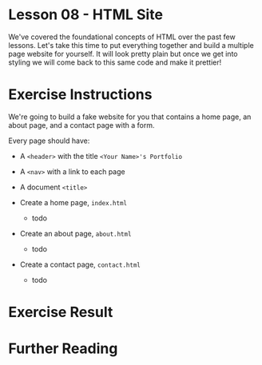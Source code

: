 # Lesson 08 - HTML Site

We've covered the foundational concepts of HTML over the past few lessons. Let's take this time to put everything together and build a multiple page website for yourself. It will look pretty plain but once we get into styling we will come back to this same code and make it prettier!

# Exercise Instructions

We're going to build a fake website for you that contains a home page, an about page, and a contact page with a form.

Every page should have:

- A `<header>` with the title `<Your Name>'s Portfolio`
- A `<nav>` with a link to each page
- A document `<title>`

- Create a home page, `index.html`
  - todo
- Create an about page, `about.html`
  - todo
- Create a contact page, `contact.html`
  - todo

# Exercise Result

# Further Reading
